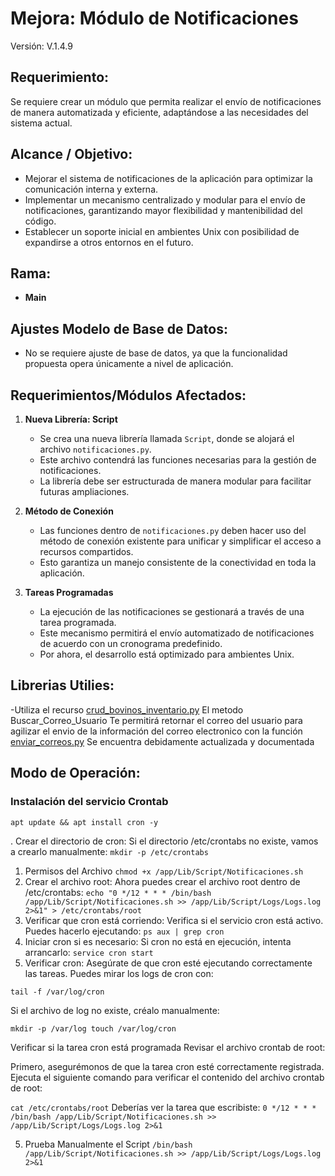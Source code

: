 # Mejora: Módulo de Notificaciones


Versión: V.1.4.9
## Requerimiento:

Se requiere crear un módulo que permita realizar el envío de notificaciones de manera automatizada y eficiente, adaptándose a las necesidades del sistema actual.

## Alcance / Objetivo:

- Mejorar el sistema de notificaciones de la aplicación para optimizar la comunicación interna y externa.
- Implementar un mecanismo centralizado y modular para el envío de notificaciones, garantizando mayor flexibilidad y mantenibilidad del código.
- Establecer un soporte inicial en ambientes Unix con posibilidad de expandirse a otros entornos en el futuro.

## Rama:

- **Main**

## Ajustes Modelo de Base de Datos:

- No se requiere ajuste de base de datos, ya que la funcionalidad propuesta opera únicamente a nivel de aplicación.

## Requerimientos/Módulos Afectados:

1. **Nueva Librería: Script**
   - Se crea una nueva librería llamada `Script`, donde se alojará el archivo `notificaciones.py`.
   - Este archivo contendrá las funciones necesarias para la gestión de notificaciones.
   - La librería debe ser estructurada de manera modular para facilitar futuras ampliaciones.

2. **Método de Conexión**
   - Las funciones dentro de `notificaciones.py` deben hacer uso del método de conexión existente para unificar y simplificar el acceso a recursos compartidos.
   - Esto garantiza un manejo consistente de la conectividad en toda la aplicación.

3. **Tareas Programadas**
   - La ejecución de las notificaciones se gestionará a través de una tarea programada.
   - Este mecanismo permitirá el envío automatizado de notificaciones de acuerdo con un cronograma predefinido.
   - Por ahora, el desarrollo está optimizado para ambientes Unix.


## Librerias Utilies:

-Utiliza el recurso [crud_bovinos_inventario.py](..%2F..%2Fcrud%2Fcrud_bovinos_inventario.py)  El metodo Buscar_Correo_Usuario  Te permitirá retornar el correo del usuario para agilizar el envio de la información del correo electronico con la función  
[enviar_correos.py](..%2F..%2FLib%2Fenviar_correos.py) Se encuentra debidamente actualizada y documentada



## Modo de Operación:
### Instalación del servicio Crontab
`apt update && apt install cron -y`

. Crear el directorio de cron:
Si el directorio /etc/crontabs no existe, vamos a crearlo manualmente:
`mkdir -p /etc/crontabs`
1. Permisos del Archivo
`chmod +x /app/Lib/Script/Notificaciones.sh`
2. Crear el archivo root:
Ahora puedes crear el archivo root dentro de /etc/crontabs:
`echo "0 */12 * * * /bin/bash /app/Lib/Script/Notificaciones.sh >> /app/Lib/Script/Logs/Logs.log 2>&1" > /etc/crontabs/root`
3. Verificar que cron está corriendo:
Verifica si el servicio cron está activo. Puedes hacerlo ejecutando:
`ps aux | grep cron`
4. Iniciar cron si es necesario:
Si cron no está en ejecución, intenta arrancarlo:
`service cron start`
5. Verificar cron:
Asegúrate de que cron esté ejecutando correctamente las tareas. Puedes mirar los logs de cron con:


`tail -f /var/log/cron`

Si el archivo de log no existe, créalo manualmente:

`mkdir -p /var/log
touch /var/log/cron
 `



Verificar si la tarea cron está programada
Revisar el archivo crontab de root:

Primero, asegurémonos de que la tarea cron esté correctamente registrada. Ejecuta el siguiente comando para verificar el contenido del archivo crontab de root:

`cat /etc/crontabs/root`
Deberías ver la tarea que escribiste:
`0 */12 * * * /bin/bash /app/Lib/Script/Notificaciones.sh >> /app/Lib/Script/Logs/Logs.log 2>&1`

5. Prueba Manualmente el Script
`/bin/bash /app/Lib/Script/Notificaciones.sh >> /app/Lib/Script/Logs/Logs.log 2>&1`